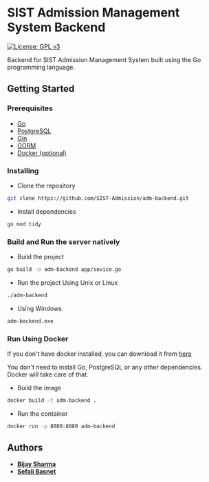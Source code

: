 # SIST Admission Management System Backend
[![License: GPL v3](https://img.shields.io/badge/License-GPLv3-blue.svg)](https://www.gnu.org/licenses/gpl-3.0)


Backend for SIST Admission Management System built using the Go programming language.

## Getting Started

### Prerequisites

- [Go](https://golang.org/dl/)
- [PostgreSQL](https://www.postgresql.org/download/)
- [Gin](https://gin-gonic.com/docs/introduction/installation/)
- [GORM](https://gorm.io/docs/installation.html)
- [Docker (optional)](https://www.docker.com/products/docker-desktop)

### Installing

- Clone the repository

```bash
git clone https://github.com/SIST-Admission/adm-backend.git
```

- Install dependencies

```bash
go mod tidy
```

### Build and Run the server natively

- Build the project
```bash
go build -o adm-backend app/sevice.go
```

- Run the project Using Unix or Linux
```bash
./adm-backend
```

- Using Windows
```bash
adm-backend.exe
```

### Run Using Docker
 If you don't have docker installed, you can download it from [here](https://www.docker.com/products/docker-desktop)

 You don't need to install Go, PostgreSQL or any other dependencies. Docker will take care of that.

- Build the image

```bash
docker build -t adm-backend .
```

- Run the container

```bash
docker run -p 8080:8080 adm-backend
```
## Authors

- [**Bijay Sharma**](https://github.com/BijaySharma)
- [**Sefali Basnet**](https://github.com/sefali20)


